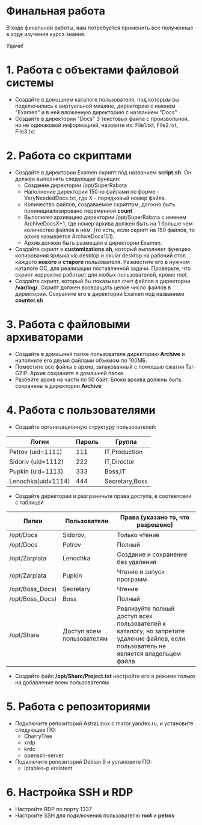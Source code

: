
# Финальная работа
В ходе финальной работы, вам потребуется применить все полученные в ходе изучения курса знания.

Удачи!


# 1. Работа с объектами файловой системы
* Создайте в домашнем каталоге пользователя, под которым вы подключились к виртуальной машине, директорию с именем "Examen" и в ней вложенную директорию с названием "Docs"
* Создайте в директории "Docs" 3 текстовых файла с произвольной, но не одинаковой информацией, назовите их: File1.txt, File2.txt, File3.txt

# 2. Работа со скриптами
* Создайте в директории Examen скрипт под названием **script.sh**. Он должен выполнять следующие функции:
  - Создание директории /opt/SuperRabota
  - Наполнение директории 150-ю файлами по форме - VeryNeededDocs.txt, где X - порядковый номер файла.
  - Количество файлов, создаваемое скриптом, должно быть проинициализировано переменной **count**
  - Выполняет архивацию директории /opt/SuperRabota с именем ArchiveDocsX+1, где номер архива должен быть на 1 больше чем количество файлов в нем. (то есть, если скрипт на 150 файлов, то архив называется ArchiveDocs151).
  - Архив должен быть размещен в директории Examen.
* Создайте скрипт в **customizations.sh**, который выполняет функцию копирования ярлыка vlc.desktop и okular.desktop на рабочий стол каждого **нового** и **старого** пользователя. Разместите его в нужном каталоге ОС, для реализации поставленной задачи. Проверьте, что скрипт корректно работает для любых пользователей, кроме root.
* Создайте скрипт, который бы показывал счет файлов в директории **/var/log/**. Скрипт должен возвращать целое число файлов в директории. Сохраните его в директории Examen под названием **counter.sh**

# 3. Работа с файловыми архиваторами
* Создайте в домашней папке пользователя директорию **Archive** и наполните его двумя файлами объемом по 100МБ.
* Поместите все файлы в архив, запакованный с помощью сжатия Tar-GZIP. Архив сохраните в домашней папке.
* Разбейте архив на части по 50 байт. Блоки архива должны быть сохранены в директории **Archive**

# 4. Работа с пользователями
* Создайте организационную структуру пользователей:

| Логин        | Пароль   | Группа   |   
|--------------|-----------|------------|
| Petrov (uid=1111) | 111     | IT,Production       |
| Sidoriv (uid=1112)     | 222  | IT,Director       |
| Pupkin (uid=1113) | 333     | Boss,IT      |
| Lenochka(uid=1114) | 444     | Secretary,Boss     |



* Создайте директории и разграничьте права доступа, в соответсвии с таблицей

| Папки        | Пользователи   | Права (указано то, что разрешено)   |   
|--------------|-----------|------------|
| /opt/Docs | Sidorov,    | Только чтение       |
| /opt/Docs | Petrov   | Полный     |
| /opt/Zarplata    | Lenochka  | Создание и сохранение без удаления     |
| /opt/Zarplata    | Pupkin  | Чтение и запуск программ    |
| /opt/Boss_Docs) | Secretary     | Чтение    |
| /opt/Boss_Docs) | Boss     | Полный    |  
| /opt/Share | Доступ всем пользователям     | Реализуйте полный доступ всех пользователей к каталогу, но запретите удаление файлов, если пользователь не является владельцем файла   |

* Создайте файл **/opt/Share/Project.txt** настройте его в режиме только на добавление всем пользователям

# 5. Работа с репозиториями
* Подключите репозиторий AstraLinux с mirror.yandex.ru, и установите следующее ПО:
  - CherryTree
  - xrdp
  - krdc
  - openssh-server
* Подключите репозиторий Debian 9 и установите ПО:
  - iptables-p  ersistent

# 6. Настройка SSH и RDP
* Настройте RDP по порту 1337
* Настройте SSH для подключения пользователю **root** и **petrov**

